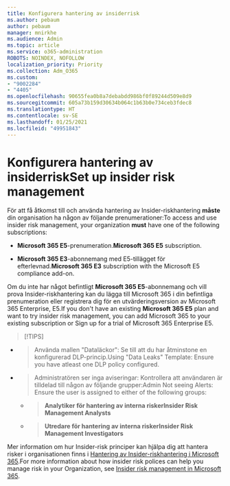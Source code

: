 ```yaml
---
title: Konfigurera hantering av insiderrisk
ms.author: pebaum
author: pebaum
manager: mnirkhe
ms.audience: Admin
ms.topic: article
ms.service: o365-administration
ROBOTS: NOINDEX, NOFOLLOW
localization_priority: Priority
ms.collection: Adm_O365
ms.custom:
- "9002284"
- "4405"
ms.openlocfilehash: 90655fea0b8a7debabdd986bf0f89244d509e8d9
ms.sourcegitcommit: 605a73b159d30634b064c1b63b0e734ceb3fdec8
ms.translationtype: HT
ms.contentlocale: sv-SE
ms.lasthandoff: 01/25/2021
ms.locfileid: "49951843"
---
```

# <a name="set-up-insider-risk-management"></a><span data-ttu-id="27e6d-102">Konfigurera hantering av insiderrisk</span><span class="sxs-lookup"><span data-stu-id="27e6d-102">Set up insider risk management</span></span>

<span data-ttu-id="27e6d-103">För att få åtkomst till och använda hantering av Insider-riskhantering **måste** din organisation ha någon av följande prenumerationer:</span><span class="sxs-lookup"><span data-stu-id="27e6d-103">To access and use insider risk management, your organization **must** have one of the following subscriptions:</span></span>

- <span data-ttu-id="27e6d-104">**Microsoft 365 E5**-prenumeration.</span><span class="sxs-lookup"><span data-stu-id="27e6d-104">**Microsoft 365 E5** subscription.</span></span>

- <span data-ttu-id="27e6d-105">**Microsoft 365 E3**-abonnemang med E5-tillägget för efterlevnad.</span><span class="sxs-lookup"><span data-stu-id="27e6d-105">**Microsoft 365 E3** subscription with the Microsoft E5 compliance add-on.</span></span>

<span data-ttu-id="27e6d-106">Om du inte har något befintligt **Microsoft 365 E5**-abonnemang och vill prova Insider-riskhantering kan du lägga till Microsoft 365 i din befintliga prenumeration eller registrera dig för en utvärderingsversion av Microsoft 365 Enterprise, E5.</span><span class="sxs-lookup"><span data-stu-id="27e6d-106">If you don't have an existing **Microsoft 365 E5** plan and want to try insider risk management, you can add Microsoft 365 to your existing subscription or Sign up for a trial of Microsoft 365 Enterprise E5.</span></span>

> [!TIPS]
- > <span data-ttu-id="27e6d-108">Använda mallen "Dataläckor": Se till att du har åtminstone en konfigurerad DLP-princip.</span><span class="sxs-lookup"><span data-stu-id="27e6d-108">Using "Data Leaks" Template: Ensure you have atleast one DLP policy configured.</span></span>
- > <span data-ttu-id="27e6d-109">Administratören ser inga aviseringar: Kontrollera att användaren är tilldelad till någon av följande grupper:</span><span class="sxs-lookup"><span data-stu-id="27e6d-109">Admin Not seeing Alerts: Ensure the user is assigned to either of the following groups:</span></span>
    - ><span data-ttu-id="27e6d-110">**Analytiker för hantering av interna risker**</span><span class="sxs-lookup"><span data-stu-id="27e6d-110">**Insider Risk Management Analysts**</span></span>
    - ><span data-ttu-id="27e6d-111">**Utredare för hantering av interna risker**</span><span class="sxs-lookup"><span data-stu-id="27e6d-111">**Insider Risk Management Investigators**</span></span>

<span data-ttu-id="27e6d-112">Mer information om hur Insider-risk principer kan hjälpa dig att hantera risker i organisationen finns i [Hantering av Insider-riskhantering i Microsoft 365](https://go.microsoft.com/fwlink/?linkid=2123907).</span><span class="sxs-lookup"><span data-stu-id="27e6d-112">For more information about how insider risk polices can help you manage risk in your Organization, see [Insider risk management in Microsoft 365](https://go.microsoft.com/fwlink/?linkid=2123907).</span></span>
